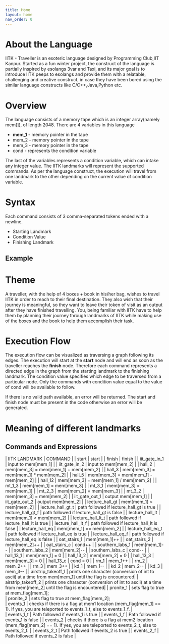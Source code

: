 ```yaml
---
title: Home
layout: home
nav_order: 0
---
```


# About the Language
IITK - Traveller is an esoteric language designed by Programming Club,IIT Kanpur. Started as a fun winter project, the construct of the language is partially inspired by esolangs 3var and Taxi, and its major goal is to introduce IITK peeps to esolangs and provide them with a relatable, challenging and creative construct, in case they have been bored using the similar language constructs like C/C++,Java,Python etc.

# Overview
The language consists of a memory tape which is an integer array(namely mem[]), of length 2048. There are 4 variables in this language
- **mem_1** - memory pointer in the tape
- mem_2 - memory pointer in the tape
- mem_3 - memory pointer in the tape
- cond - represents the condition variable

The last of the variables represents a condition variable, which can intake any integer value. The IITK landmarks will represent the supported commands. As per the language construct, the execution will travel from one landmark to the other depending on the current value of condition variable.

# Syntax

Each command consists of 3 comma-separated tokens ended with a newline.

- Starting Landmark
- Condition Value
- Finishing Landmark

## Example

# Theme
A traveller, with the help of 4 boxes + book in his/her bag, wishes to travel IITK in order to reach to their final destination. They also wish that their journey is meaningful, so they want to leave their token of visit as an output after they have finished travelling. You, being familiar with IITK have to help them by planning their journey through landmarks of IITK while making use of the boxes and the book to help them accomplish their task.

# Execution Flow
The execution flow can be visualized as traversing a graph following its edges. The execution will start at the **start** node and will end as soon as the traveller reaches the **finish** node. Therefore each command represents a directed edge in the graph from the starting landmark to the finishing landmark. The condition value specifies which edge to be traversed from a particular node. Only the commands with condition value equal to the value of cond will be available to follow.

If there is no valid path available, an error will be returned. The start and finish node must be present in the code otherwise an error will be generated.

# Meaning of different landmarks
## Commands and Expressions


| IITK LANDMARK           |          COMMAND |
| start                   |          start |
| finish                  |          finish |
| iit_gate_in_1           |          input to mem[mem_1] |
| iit_gate_in_2           |          input to mem[mem_2] |
| hall_2                  |          mem[mem_3] = mem[mem_1] + mem[mem_2] |
| hall_3                  |          mem[mem_3] = mem[mem_1] * mem[mem_2] |
| hall_5                  |          mem[mem_3] = mem[mem_1] - mem[mem_2] |
| hall_12                 |          mem[mem_3] = mem[mem_1] / mem[mem_2] |
| mt_1_3                  |          mem[mem_1] = mem[mem_3] |
| mt_3_1                  |          mem[mem_3] = mem[mem_1] |
| mt_2_3                  |          mem[mem_2] = mem[mem_3] |
| mt_3_2                  |          mem[mem_3] = mem[mem_2] |
| iit_gate_out_1          |          output mem[mem_1] |
| iit_gate_out_2          |          output mem[mem_2] |
| lecture_hall_gt         |          mem[mem_1] > mem[mem_2] |
| lecture_hall_gt_t       |          path followed if lecture_hall_gt is true |
| lecture_hall_gt_f       |          path followed if lecture_hall_gt is false |
| lecture_hall_lt         |          mem[mem_1] < mem[mem_2] |
| lecture_hall_lt_t       |          path followed if lecture_hall_lt is true |
| lecture_hall_lt_f       |          path followed if lecture_hall_lt is false |
| lecture_hall_eq         |          mem[mem_1] == mem[mem_2] |
| lecture_hall_eq_t       |          path followed if lecture_hall_eq is true |
| lecture_hall_eq_f       |          path followed if lecture_hall_eq is false |
| oat_stairs_1            |          mem[mem_1]++ |
| oat_stairs_2            |          mem[mem_2]++ |
| oat_stairs_c            |          cond++ |
| southern_labs_1         |          mem[mem_1]-- |
| southern_labs_2         |          mem[mem_2]-- |
| southern_labs_c         |          cond-- |
| hall_13_1               |          mem[mem_1] = 0 |
| hall_13_2               |          mem[mem_2] = 0 |
| hall_13_3               |          mem[mem_3] = 0 |
| hall_13_c               |          cond = 0 |
| rm_1                    |          mem_1++ |
| rm_2                    |          mem_2++ |
| rm_3                    |          mem_3++   |
| kd_1                    |          mem_1-- |
| kd_2                    |          mem_2-- |
| kd_3                    |          mem_3-- |
| airstrip_takeoff_1      |          prints one character (conversion of int to ascii) at a time from mem[mem_1] until the flag is encountered|
| airstrip_takeoff_2      |          prints one character (conversion of int to ascii) at a time from mem[mem_2] until the flag is encountered| 
| pronite_1               |          sets flag to true at mem_flag[mem_1];    
| pronite_2               |          sets flag to true at mem_flag[mem_2];                    
| events_1                |          checks if there is a flag at mem1 location (mem_flag[mem_1] == 1). If yes, you are teleported to events_1_t, else to events_1_f. |         
| events_1_t              |          Path followed if events_1 is true |
| events_1_f              |          Path followed if events_1 is false |
| events_2                |          checks if there is a flag at mem2 location (mem_flag[mem_2] == 1). If yes, you are teleported to events_2_t, else to events_2_f. |
| events_2_t              |          Path followed if events_2 is true |
| events_2_f              |          Path followed if events_2 is false |